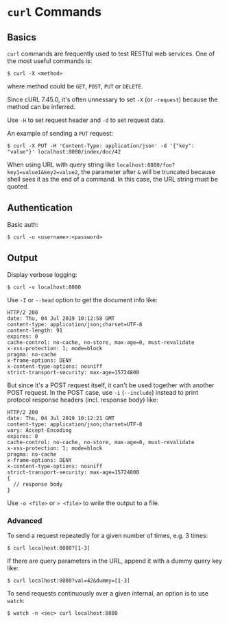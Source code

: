 # `curl` Commands

## Basics

`curl` commands are frequently used to test RESTful web services. One of the most useful commands is:

```console
$ curl -X <method>
```

where method could be `GET`, `POST`, `PUT` or `DELETE`.

Since cURL 7.45.0, it's often unnessary to set `-X` (or `-request`) because the method can be inferred.

Use `-H` to set request header and `-d` to set request data.

An example of sending a `PUT` request:

```console
$ curl -X PUT -H 'Content-Type: application/json' -d '{"key": "value"}' localhost:8080/index/doc/42
```

When using URL with query string like `localhost:8080/foo?key1=value1&key2=value2`, the parameter after `&` will be truncated because shell sees it as the end of a command. In this case, the URL string must be quoted.

## Authentication

Basic auth:

```console
$ curl -u <username>:<password>
```

## Output

Display verbose logging:

```console
$ curl -v localhost:8080
```

Use `-I` or `--head` option to get the document info like:

```
HTTP/2 200
date: Thu, 04 Jul 2019 10:12:58 GMT
content-type: application/json;charset=UTF-8
content-length: 91
expires: 0
cache-control: no-cache, no-store, max-age=0, must-revalidate
x-xss-protection: 1; mode=block
pragma: no-cache
x-frame-options: DENY
x-content-type-options: nosniff
strict-transport-security: max-age=15724800
```

But since it's a POST request itself, it can't be used together with another POST request. In the POST case, use `-i` (`--include`) instead to print protocol response headers (incl. response body) like:

```
HTTP/2 200
date: Thu, 04 Jul 2019 10:12:21 GMT
content-type: application/json;charset=UTF-8
vary: Accept-Encoding
expires: 0
cache-control: no-cache, no-store, max-age=0, must-revalidate
x-xss-protection: 1; mode=block
pragma: no-cache
x-frame-options: DENY
x-content-type-options: nosniff
strict-transport-security: max-age=15724800
{
  // response body
}
```

Use `-o <file>` or `> <file>` to write the output to a file.

### Advanced

To send a request repeatedly for a given number of times, e.g. 3 times:

```console
$ curl localhost:8080?[1-3]
```

If there are query parameters in the URL, append it with a dummy query key like:

```console
$ curl localhost:8080?val=42&dummy=[1-3]
```

To send requests continuously over a given internal, an option is to use `watch`:

```console
$ watch -n <sec> curl localhost:8080
```
